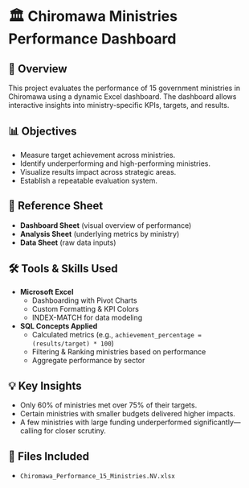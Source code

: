 # 🏛️ Chiromawa Ministries Performance Dashboard

## 📌 Overview
This project evaluates the performance of 15 government ministries in Chiromawa using a dynamic Excel dashboard. The dashboard allows interactive insights into ministry-specific KPIs, targets, and results.

## 📊 Objectives
- Measure target achievement across ministries.
- Identify underperforming and high-performing ministries.
- Visualize results impact across strategic areas.
- Establish a repeatable evaluation system.

## 🔎 Reference Sheet
- **Dashboard Sheet** (visual overview of performance)
- **Analysis Sheet** (underlying metrics by ministry)
- **Data Sheet** (raw data inputs)

## 🛠 Tools & Skills Used
- **Microsoft Excel**
  - Dashboarding with Pivot Charts
  - Custom Formatting & KPI Colors
  - INDEX-MATCH for data modeling
- **SQL Concepts Applied**
  - Calculated metrics (e.g., `achievement_percentage = (results/target) * 100`)
  - Filtering & Ranking ministries based on performance
  - Aggregate performance by sector

## 💡 Key Insights
- Only 60% of ministries met over 75% of their targets.
- Certain ministries with smaller budgets delivered higher impacts.
- A few ministries with large funding underperformed significantly—calling for closer scrutiny.

## 📁 Files Included
- `Chiromawa_Performance_15_Ministries.NV.xlsx`
